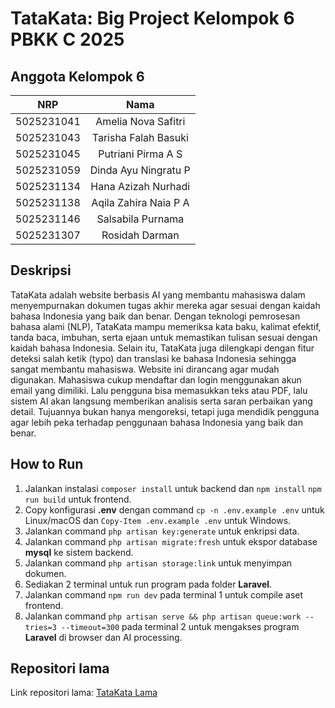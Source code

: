 # TataKata: Big Project Kelompok 6 PBKK C 2025

## Anggota Kelompok 6
|    NRP     |      Nama      |
| :--------: | :------------: |
| 5025231041 | Amelia Nova Safitri |
| 5025231043 | Tarisha Falah Basuki |
| 5025231045 | Putriani Pirma A S |
| 5025231059 | Dinda Ayu Ningratu P |
| 5025231134 | Hana Azizah Nurhadi |
| 5025231138 | Aqila Zahira Naia P A |
| 5025231146 | Salsabila Purnama |
| 5025231307 | Rosidah Darman |

## Deskripsi
  TataKata adalah website berbasis AI yang membantu mahasiswa dalam menyempurnakan dokumen tugas akhir mereka agar sesuai dengan kaidah bahasa Indonesia yang baik dan benar. Dengan teknologi pemrosesan bahasa alami (NLP), TataKata mampu memeriksa kata baku, kalimat efektif, tanda baca, imbuhan, serta ejaan untuk memastikan tulisan sesuai dengan kaidah bahasa Indonesia. Selain itu, TataKata juga dilengkapi dengan fitur deteksi salah ketik (typo) dan translasi ke bahasa Indonesia sehingga sangat membantu mahasiswa.
Website ini dirancang agar mudah digunakan. Mahasiswa cukup mendaftar dan login menggunakan akun email yang dimiliki. Lalu pengguna bisa memasukkan teks atau PDF, lalu sistem AI akan langsung memberikan analisis serta saran perbaikan yang detail. Tujuannya bukan hanya mengoreksi, tetapi juga mendidik pengguna agar lebih peka terhadap penggunaan bahasa Indonesia yang baik dan benar.

## How to Run
1. Jalankan instalasi `composer install` untuk backend dan `npm install` `npm run build` untuk frontend.
2. Copy konfigurasi **.env** dengan command `cp -n .env.example .env` untuk Linux/macOS dan `Copy-Item .env.example .env` untuk Windows.
3. Jalankan command `php artisan key:generate` untuk enkripsi data.
4. Jalankan command `php artisan migrate:fresh` untuk ekspor database **mysql** ke sistem backend.
5. Jalankan command `php artisan storage:link` untuk menyimpan dokumen.
6. Sediakan 2 terminal untuk run program pada folder **Laravel**.
7. Jalankan command `npm run dev` pada terminal 1 untuk compile aset frontend.
8. Jalankan command `php artisan serve && php artisan queue:work --tries=3 --timeout=300` pada terminal 2 untuk mengakses program **Laravel** di browser dan  AI processing.

## Repositori lama
Link repositori lama: [TataKata Lama](https://github.com/salpurn/TataKata)
